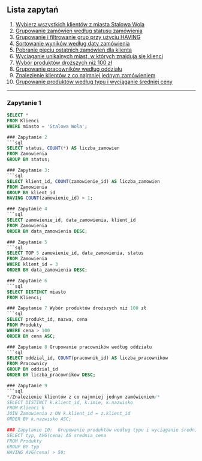 ## Lista zapytań

1. [Wybierz wszystkich klientów z miasta Stalowa Wola](#zapytanie-1)
2. [Grupowanie zamówień według statusu zamówienia](#zapytanie-2)
3. [Grupowanie i filtrowanie grup przy użyciu HAVING](#zapytanie-3)
4. [Sortowanie wyników według daty zamówienia](#zapytanie-4)
5. [Pobranie pięciu ostatnich zamówień dla klienta](#zapytanie-5)
6. [Wyciąganie unikalnych miast, w których znajdują się klienci](#zapytanie-6)
7. [Wybór produktów droższych niż 100 zł](#zapytanie-7)
8. [Grupowanie pracowników według oddziału](#zapytanie-8)
9. [Znalezienie klientów z co najmniej jednym zamówieniem](#zapytanie-9)
10. [Grupowanie produktów według typu i wyciąganie średniej ceny](#zapytanie-10)

---

### Zapytanie 1  
```sql
SELECT * 
FROM Klienci
WHERE miasto = 'Stalowa Wola';

### Zapytanie 2
```sql
SELECT status, COUNT(*) AS liczba_zamowien
FROM Zamowienia
GROUP BY status;

### Zapytanie 3:
```sql
SELECT klient_id, COUNT(zamowienie_id) AS liczba_zamowien
FROM Zamowienia
GROUP BY klient_id
HAVING COUNT(zamowienie_id) > 1;

### Zapytanie 4
```sql
SELECT zamowienie_id, data_zamowienia, klient_id
FROM Zamowienia
ORDER BY data_zamowienia DESC;

### Zapytanie 5
```sql
SELECT TOP 5 zamowienie_id, data_zamowienia, status
FROM Zamowienia
WHERE klient_id = 3
ORDER BY data_zamowienia DESC;

### Zapytanie 6
```sql
SELECT DISTINCT miasto
FROM Klienci;

### Zapytanie 7 Wybór produktów droższych niż 100 zł
```sql
SELECT produkt_id, nazwa, cena
FROM Produkty
WHERE cena > 100
ORDER BY cena ASC;

### Zapytanie 8 Grupowanie pracowników według oddziału
```sql
SELECT oddzial_id, COUNT(pracownik_id) AS liczba_pracownikow
FROM Pracownicy
GROUP BY oddzial_id
ORDER BY liczba_pracownikow DESC;

### Zapytanie 9
```sql
*/Znalezienie klientów z co najmniej jednym zamówieniem/* 
SELECT DISTINCT k.klient_id, k.imie, k.nazwisko
FROM Klienci k
JOIN Zamowienia z ON k.klient_id = z.klient_id
ORDER BY k.nazwisko ASC;

### Zapytanie 10:  Grupowanie produktów według typu i wyciąganie średniej ceny 
SELECT typ, AVG(cena) AS srednia_cena
FROM Produkty
GROUP BY typ
HAVING AVG(cena) > 50;
